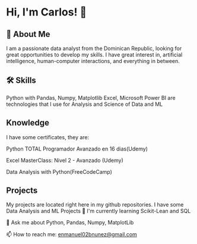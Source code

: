 # Hi, I'm Carlos! 👋



## 🚀 About Me
I am a passionate data analyst from the Dominican Republic, looking for great opportunities to develop my skills. I have great interest in, artificial intelligence, human-computer interactions, and everything in between.
## 🛠 Skills
Python with Pandas, Numpy, Matplotlib
Excel, Microsoft Power BI are technologies that I use for Analysis and Science of Data and ML


## Knowledge
I have some certificates, they are:

Python TOTAL Programador Avanzado en 16 dias(Udemy)

Excel MasterClass: Nivel 2 - Avanzado (Udemy)

Data Analysis with Python(FreeCodeCamp)
## Projects

My projects are located right here in my github repositories. I have some Data Analysis and ML Projects
🧠 I'm currently learning Scikit-Lean and SQL


💬 Ask me about Python, Pandas, Numpy, MatplotLib 


📫 How to reach me: enmanuel02bnunez@gmail.com
